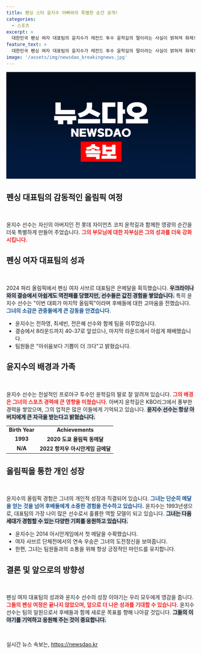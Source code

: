 ```yaml
---
title: 펜싱 스타 윤지수 아빠와의 특별한 순간 공개!
categories:
  - 스포츠
excerpt: >
  대한민국 펜싱 여자 대표팀의 윤지수가 레전드 투수 윤학길의 딸이라는 사실이 밝혀져 화제! 그녀는 2024 파리 올림픽에서 은메달을 쟁취하며 후배들에게 영광을 전했습니다.
feature_text: >
  대한민국 펜싱 여자 대표팀의 윤지수가 레전드 투수 윤학길의 딸이라는 사실이 밝혀져 화제! 그녀는 2024 파리 올림픽에서 은메달을 쟁취하며 후배들에게 영광을 전했습니다.
image: '/assets/img/newsdao_breakingnews.jpg'
---
```


<p><img src="/assets/img/newsdao_breakingnews.jpg" alt="bookingtag 속보" /></p>

<h2 data-ke-size="size26">펜싱 대표팀의 감동적인 올림픽 여정</h2>

<p data-ke-size="size16">&nbsp;</p>

<p>윤지수 선수는 자신의 아버지인 전 롯데 자이언츠 코치 윤학길과 함께한 영광의 순간을 더욱 특별하게 만들어 주었습니다. <b><span style="color: #ee2323;">그의 부모님에 대한 자부심은 그의 성과를 더욱 강화시킵니다.</span></b></p>

<h2>펜싱 여자 대표팀의 성과</h2>

<p data-ke-size="size16">&nbsp;</p>

<p>2024 파리 올림픽에서 펜싱 여자 사브르 대표팀은 은메달을 획득했습니다. <b><span style="background-color: #21538527;">우크라이나와의 결승에서 아쉽게도 역전패를 당했지만, 선수들은 값진 경험을 쌓았습니다.</span></b> 특히 윤지수 선수는 "이번 대회가 마지막 올림픽"이라며 후배들에 대한 고마움을 전했습니다. <b><span style="color: #1a5490;">그녀의 소감은 관중들에게 큰 감동을 안겼습니다.</span></b></p>

<ul>
  <li>윤지수는 전하영, 최세빈, 전은혜 선수와 함께 팀을 이루었습니다.</li>
  <li>결승에서 8라운드까지 40-37로 앞섰으나, 마지막 라운드에서 아쉽게 패배했습니다.</li>
  <li>팀원들은 "아쉬움보다 기쁨이 더 크다"고 밝혔습니다.</li>
</ul>

<h2>윤지수의 배경과 가족</h2>

<p data-ke-size="size16">&nbsp;</p>

<p>윤지수 선수는 전설적인 프로야구 투수인 윤학길의 딸로 잘 알려져 있습니다. <b><span style="color: #ee2323;">그의 배경은 그녀의 스포츠 경력에 큰 영향을 미쳤습니다.</span></b> 아버지 윤학길은 KBO리그에서 풍부한 경력을 쌓았으며, 그의 업적은 많은 이들에게 기억되고 있습니다. <b><span style="background-color: #21538527;">윤지수 선수는 항상 아버지에게 큰 자극을 받는다고 밝혔습니다.</span></b></p>

<table>
  <tr>
    <td style="text-align: center; height: 17px;"><b>Birth Year</b></td>
    <td style="text-align: center; height: 17px;"><b>Achievements</b></td>
  </tr>
  <tr>
    <td style="text-align: center; height: 17px;"><b>1993</b></td>
    <td style="text-align: center; height: 17px;"><b>2020 도쿄 올림픽 동메달</b></td>
  </tr>
  <tr>
    <td style="text-align: center; height: 17px;"><b>N/A</b></td>
    <td style="text-align: center; height: 17px;"><b>2022 항저우 아시안게임 금메달</b></td>
  </tr>
</table>

<h2>올림픽을 통한 개인 성장</h2>

<p data-ke-size="size16">&nbsp;</p>

<p>윤지수의 올림픽 경험은 그녀의 개인적 성장과 직결되어 있습니다. <b><span style="color: #1a5490;">그녀는 단순히 메달을 얻는 것을 넘어 후배들에게 소중한 경험을 전수하고 있습니다.</span></b> 윤지수는 1993년생으로, 대표팀의 가장 나이 많은 선수로서 훌륭한 역할 모델이 되고 있습니다. <b><span style="background-color: #21538527;">그녀는 다음 세대가 경험할 수 있는 다양한 기회를 응원하고 있습니다.</span></b></p>

<ul>
  <li>윤지수는 2014 아시안게임에서 첫 메달을 수확했습니다.</li>
  <li>여자 사브르 단체전에서의 연속 우승은 그녀의 도전정신을 보여줍니다.</li>
  <li>한편, 그녀는 팀원들과의 소통을 위해 항상 긍정적인 마인드를 유지합니다.</li>
</ul>

<h2>결론 및 앞으로의 방향성</h2>

<p data-ke-size="size16">&nbsp;</p>

<p>펜싱 여자 대표팀의 성과와 윤지수 선수의 성장 이야기는 우리 모두에게 영감을 줍니다. <b><span style="color: #ee2323;">그들의 펜싱 여정은 끝나지 않았으며, 앞으로 더 나은 성과를 기대할 수 있습니다.</span></b> 윤지수 선수는 팀의 일원으로서 후배들과 함께 새로운 목표를 향해 나아갈 것입니다. <b><span style="background-color: #21538527;">그들의 이야기를 기억하고 응원해 주는 것이 중요합니다.</span></b> </p>

<p data-ke-size="size16">&nbsp;</p>
실시간 뉴스 속보는, <a href="https://newsdao.kr" rel="dofollow">https://newsdao.kr</a>


